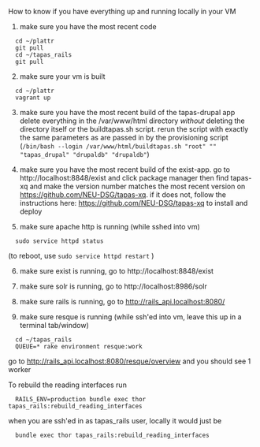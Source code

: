 How to know if you have everything up and running locally in your VM
1. make sure you have the most recent code
  ``` 
    cd ~/plattr 
    git pull
    cd ~/tapas_rails
    git pull
  ```
2. make sure your vm is built
  ```
    cd ~/plattr
    vagrant up
  ```
3. make sure you have the most recent build of the tapas-drupal app
  delete everything in the /var/www/html directory *without* deleting the directory itself or the buildtapas.sh script. rerun the script with exactly the same parameters as are passed in by the provisioning script (```/bin/bash --login /var/www/html/buildtapas.sh "root" "" "tapas_drupal" "drupaldb" "drupaldb"```)
    
4. make sure you have the most recent build of the exist-app. go to http://localhost:8848/exist and click package manager then find tapas-xq and make the version number matches the most recent version on https://github.com/NEU-DSG/tapas-xq. if it does not, follow the instructions here: https://github.com/NEU-DSG/tapas-xq to install and deploy


5. make sure apache http is running (while sshed into vm)
  ```
    sudo service httpd status
  ```
  (to reboot, use 
    ```
      sudo service httpd restart
    ```
  )
  
6. make sure exist is running, go to http://localhost:8848/exist

7. make sure solr is running, go to http://localhost:8986/solr

8. make sure rails is running, go to http://rails_api.localhost:8080/

9. make sure resque is running
  (while ssh'ed into vm, leave this up in a terminal tab/window)
  ```
    cd ~/tapas_rails
    QUEUE=* rake environment resque:work
  ```
  go to http://rails_api.localhost:8080/resque/overview and you should see 1 worker
  

  
  
To rebuild the reading interfaces run 
  ```
    RAILS_ENV=production bundle exec thor tapas_rails:rebuild_reading_interfaces
  ```
when you are ssh'ed in as tapas_rails user, locally it would just be 
  ```
    bundle exec thor tapas_rails:rebuild_reading_interfaces
  ```
